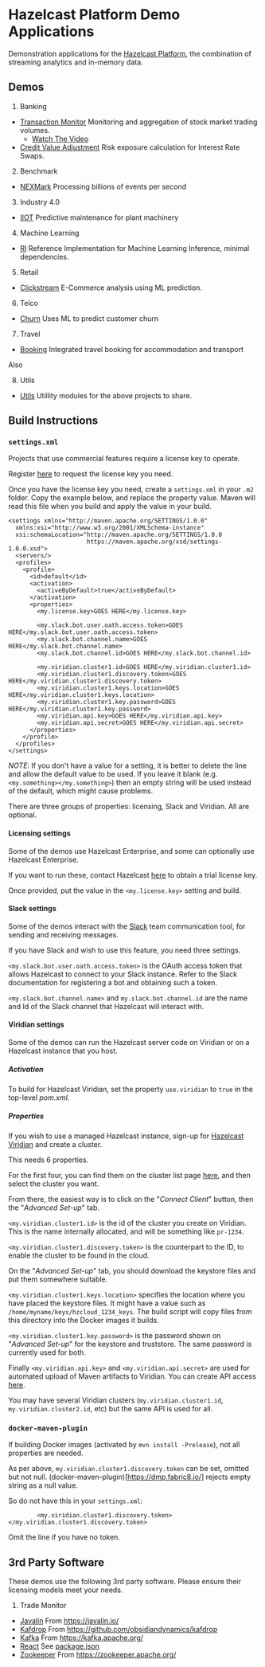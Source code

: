 # Hazelcast Platform Demo Applications

Demonstration applications for the [Hazelcast Platform](https://hazelcast.com/products/hazelcast-platform/), the combination
of streaming analytics and in-memory data.

## Demos

1. Banking
  * [Transaction Monitor](./banking/transaction-monitor) Monitoring and aggregation of stock market trading volumes.
    * [Watch The Video](https://hazelcast.com/resources/continuous-query-with-drill-down-demo/)
  * [Credit Value Adjustment](./banking/credit-value-adjustment) Risk exposure calculation for Interest Rate Swaps.
2. Benchmark
  * [NEXMark](./benchmark/nexmark) Processing billions of events per second
3. Industry 4.0
  * [IIOT](./industry/iiot) Predictive maintenance for plant machinery
4. Machine Learning
  * [RI](./ml/ml-ri) Reference Implementation for Machine Learning Inference, minimal dependencies.
5. Retail
  * [Clickstream](./retail/clickstream) E-Commerce analysis using ML prediction.
6. Telco
  * [Churn](./telco/churn) Uses ML to predict customer churn
7. Travel
  * [Booking](./travel/booking) Integrated travel booking for accommodation and transport

Also

8. Utils
  * [Utils](./utils) Utillity modules for the above projects to share.

## Build Instructions

### `settings.xml`

Projects that use commercial features require a license key to operate. 

Register [here](https://hazelcast.com/contact/) to request the license key you need.

Once you have the license key you need, create a `settings.xml` in your `.m2` folder. Copy
the example below, and replace the property value. Maven will read this file when you build
and apply the value in your build.

```
<settings xmlns="http://maven.apache.org/SETTINGS/1.0.0"
  xmlns:xsi="http://www.w3.org/2001/XMLSchema-instance"
  xsi:schemaLocation="http://maven.apache.org/SETTINGS/1.0.0
                      https://maven.apache.org/xsd/settings-1.0.0.xsd">
  <servers/>
  <profiles>
    <profile>
      <id>default</id>
      <activation>
        <activeByDefault>true</activeByDefault>
      </activation>
      <properties>
        <my.license.key>GOES HERE</my.license.key>

        <my.slack.bot.user.oath.access.token>GOES HERE</my.slack.bot.user.oath.access.token>
        <my.slack.bot.channel.name>GOES HERE</my.slack.bot.channel.name>
        <my.slack.bot.channel.id>GOES HERE</my.slack.bot.channel.id>

        <my.viridian.cluster1.id>GOES HERE</my.viridian.cluster1.id>
        <my.viridian.cluster1.discovery.token>GOES HERE</my.viridian.cluster1.discovery.token>
        <my.viridian.cluster1.keys.location>GOES HERE</my.viridian.cluster1.keys.location>
        <my.viridian.cluster1.key.password>GOES HERE</my.viridian.cluster1.key.password>
        <my.viridian.api.key>GOES HERE</my.viridian.api.key>
        <my.viridian.api.secret>GOES HERE</my.viridian.api.secret>
      </properties>
    </profile>
  </profiles>
</settings>
```

*NOTE*: If you don't have a value for a setting, it is better to delete the line and allow the default value to be used.
If you leave it blank (e.g. `<my.something></my.something>`) then an empty string will be used instead of the default,
which might cause problems.

There are three groups of properties: licensing, Slack and Viridian. All are optional.

#### Licensing settings

Some of the demos use Hazelcast Enterprise, and some can optionally use Hazelcast Enterprise.

If you want to run these, contact Hazelcast [here](https://hazelcast.com/contact/) to obtain a trial license key.

Once provided, put the value in the `<my.license.key>` setting and build.

#### Slack settings

Some of the demos interact with the [Slack](https://slack.com/intl/en-gb/) team communication tool, for sending
and receiving messages.

If you have Slack and wish to use this feature, you need three settings.

`<my.slack.bot.user.oath.access.token>` is the OAuth access token that allows Hazelcast to connect to your Slack instance.
Refer to the Slack documentation for registering a bot and obtaining such a token.

`<my.slack.bot.channel.name>` and `my.slack.bot.channel.id` are the name and Id of the Slack channel that Hazelcast will
interact with.

#### Viridian settings

Some of the demos can run the Hazelcast server code on Viridian or on a Hazelcast instance that you host.

##### Activation

To build for Hazelcast Viridian, set the property `use.viridian` to `true` in the top-level _pom.xml_.

##### Properties

If you wish to use a managed Hazelcast instance, sign-up for [Hazelcast Viridian](https://viridian.hazelcast.com) and create a cluster.

This needs 6 properties.

For the first four, you can find them on the cluster list page [here](https://viridian.hazelcast.com/cluster/list), and then
select the cluster you want.

From there, the easiest way is to click on the "_Connect Client_" button, then the "_Advanced Set-up_" tab.

`<my.viridian.cluster1.id>` is the id of the cluster you create on Viridian. This is the name internally allocated, and will be
something like `pr-1234`.

`<my.viridian.cluster1.discovery.token>` is the counterpart to the ID, to enable the cluster to be found in the cloud.

On the "_Advanced Set-up_" tab, you should download the keystore files and put them somewhere suitable.

`<my.viridian.cluster1.keys.location>` specifies the location where you have placed the keystore files.
It might have a value such as `/home/myname/keys/hzcloud_1234_keys`. The build script will copy files from this directory
into the Docker images it builds.

`<my.viridian.cluster1.key.password>` is the password
shown on "_Advanced Set-up_" for the keystore and truststore. The same password is currently used for both.

Finally `<my.viridian.api.key>` and `<my.viridian.api.secret>` are used for automated upload of Maven artifacts
to Viridian. You can create API access [here](https://viridian.hazelcast.com/settings/developer).

You may have several Viridian clusters (`my.viridian.cluster1.id`, `my.viridian.cluster2.id`, etc) but the same API is used for all.

### `docker-maven-plugin`

If building Docker images (activated by `mvn install -Prelease`), not all properties are needed.

As per above, `my.viridian.cluster1.discovery.token` can be set, omitted but not null. (docker-maven-plugin)[https://dmp.fabric8.io/]
rejects empty string as a null value.

So do not have this in your `settings.xml`:

```
        <my.viridian.cluster1.discovery.token></my.viridian.cluster1.discovery.token>
```

Omit the line if you have no token.

## 3rd Party Software

These demos use the following 3rd party software. Please ensure their licensing models meet your needs.

1. Trade Monitor
* [Javalin](./banking/transaction-monitor/webapp) From https://javalin.io/
* [Kafdrop](./banking/transaction-monitor/kafdrop) From https://github.com/obsidiandynamics/kafdrop
* [Kafka](./banking/transaction-monitor/kafka-broker) From https://kafka.apache.org/
* [React](./banking/trade-monitor/webapp/src/main/app/package.json) See [package.json](./banking/trade-monitor/webapp/src/main/app/package.json)
* [Zookeeper](./banking/trade-monitor/zookeeper) From https://zookeeper.apache.org/
